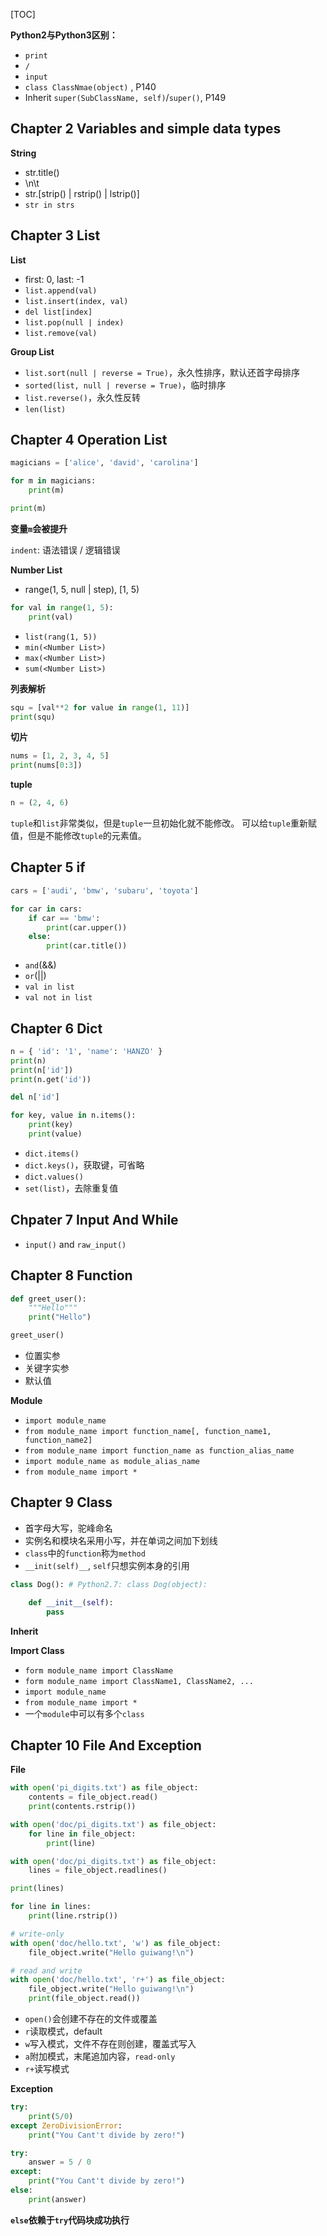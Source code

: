 
[TOC]

__Python2与Python3区别：__

- `print`
- `/`
- `input`
- `class ClassNmae(object)` , P140
- Inherit `super(SubClassName, self)`/`super()`, P149

## Chapter 2 Variables and simple data types

__String__

- str.title()
- \n\t
- str.[strip() | rstrip() | lstrip()]
- `str in strs`

## Chapter 3 List

__List__

- first: 0, last: -1
- `list.append(val)`
- `list.insert(index, val)`
- `del list[index]`
- `list.pop(null | index)`
- `list.remove(val)`

__Group List__

- `list.sort(null | reverse = True)`，永久性排序，默认还首字母排序
- `sorted(list, null | reverse = True)`，临时排序
- `list.reverse()`，永久性反转
- `len(list)`

## Chapter 4 Operation List

```python
magicians = ['alice', 'david', 'carolina']

for m in magicians:
	print(m)

print(m)
```

__变量`m`会被提升__

`indent`: 语法错误 / 逻辑错误

__Number List__

- range(1, 5, null | step), [1, 5)
```python
for val in range(1, 5):
	print(val)
```
- `list(rang(1, 5))`
- `min(<Number List>)`
- `max(<Number List>)`
- `sum(<Number List>)`

__列表解析__
```python
squ = [val**2 for value in range(1, 11)]
print(squ)
```

__切片__
```python
nums = [1, 2, 3, 4, 5]
print(nums[0:3])
```


__tuple__
```python
n = (2, 4, 6)
```

`tuple`和`list`非常类似，但是`tuple`一旦初始化就不能修改。
可以给`tuple`重新赋值，但是不能修改`tuple`的元素值。

## Chapter 5 if

```python
cars = ['audi', 'bmw', 'subaru', 'toyota']

for car in cars:
	if car == 'bmw':
		print(car.upper())
	else:
		print(car.title())
```

- `and`(&&)
- `or`(||)
- `val in list`
- `val not in list`

## Chapter 6 Dict

```python
n = { 'id': '1', 'name': 'HANZO' }
print(n)
print(n['id'])
print(n.get('id'))

del n['id']

for key, value in n.items():
	print(key)
	print(value)
```

- `dict.items()`
- `dict.keys()`，获取键，可省略
- `dict.values()`
- `set(list)`，去除重复值

## Chpater 7 Input And While

- `input()` and `raw_input()`

## Chapter 8 Function

```python
def greet_user():
	"""Hello"""
	print("Hello")

greet_user()	
```

- 位置实参
- 关键字实参
- 默认值

__Module__

- `import module_name`
- `from module_name import function_name[, function_name1, function_name2]`
- `from module_name import function_name as function_alias_name`
- `import module_name as module_alias_name`
- `from module_name import *`

## Chapter 9 Class

- 首字母大写，驼峰命名
- 实例名和模块名采用小写，并在单词之间加下划线
- `class`中的`function`称为`method`
- `__init(self)__`, `self`只想实例本身的引用

```python
class Dog(): # Python2.7: class Dog(object):

	def __init__(self):
		pass
```

__Inherit__

__Import Class__

- `form module_name import ClassName`
- `form module_name import ClassName1, ClassName2, ...`
- `import module_name`
- `from module_name import *`
- 一个`module`中可以有多个`class`

## Chapter 10 File And Exception

__File__

```py
with open('pi_digits.txt') as file_object:
	contents = file_object.read()
	print(contents.rstrip())
```

```py
with open('doc/pi_digits.txt') as file_object:	
	for line in file_object:
		print(line)
```

```py
with open('doc/pi_digits.txt') as file_object:
	lines = file_object.readlines()

print(lines)

for line in lines: 
	print(line.rstrip())
```

```py
# write-only
with open('doc/hello.txt', 'w') as file_object:
	file_object.write("Hello guiwang!\n")
```

```py
# read and write
with open('doc/hello.txt', 'r+') as file_object:
	file_object.write("Hello guiwang!\n")
	print(file_object.read())
```

- `open()`会创建不存在的文件或覆盖
- `r`读取模式，default
- `w`写入模式，文件不存在则创建，覆盖式写入
- `a`附加模式，末尾追加内容，`read-only`
- `r+`读写模式

__Exception__

```py
try:
	print(5/0)
except ZeroDivisionError:
	print("You Cant't divide by zero!")	
```

```py
try:
	answer = 5 / 0
except:
	print("You Cant't divide by zero!")
else:
	print(answer)			
```

__`else`依赖于`try`代码块成功执行__